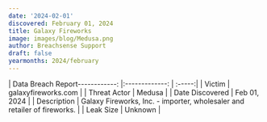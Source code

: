 ```yaml
---
date: '2024-02-01'
discovered: February 01, 2024
title: Galaxy Fireworks
image: images/blog/Medusa.png
author: Breachsense Support
draft: false
yearmonths: 2024/february
---
```


| Data Breach Report------------:     |:-------------:    | :-----:|
| Victim      | galaxyfireworks.com      | 
| Threat Actor      | Medusa      | 
| Date Discovered      | Feb 01, 2024      | 
| Description      | Galaxy Fireworks, Inc. - importer, wholesaler and retailer of fireworks.      | 
| Leak Size      | Unknown      | 


